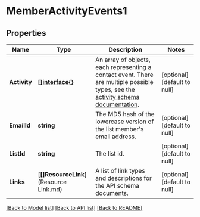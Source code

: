 # MemberActivityEvents1

## Properties
Name | Type | Description | Notes
------------ | ------------- | ------------- | -------------
**Activity** | [**[]interface{}**](interface{}.md) | An array of objects, each representing a contact event. There are multiple possible types, see the [activity schema documentation](https://mailchimp.com/developer/marketing/docs/alternative-schemas/#activity-schemas). | [optional] [default to null]
**EmailId** | **string** | The MD5 hash of the lowercase version of the list member&#x27;s email address. | [optional] [default to null]
**ListId** | **string** | The list id. | [optional] [default to null]
**Links** | [**[]ResourceLink**](Resource Link.md) | A list of link types and descriptions for the API schema documents. | [optional] [default to null]

[[Back to Model list]](../README.md#documentation-for-models) [[Back to API list]](../README.md#documentation-for-api-endpoints) [[Back to README]](../README.md)

